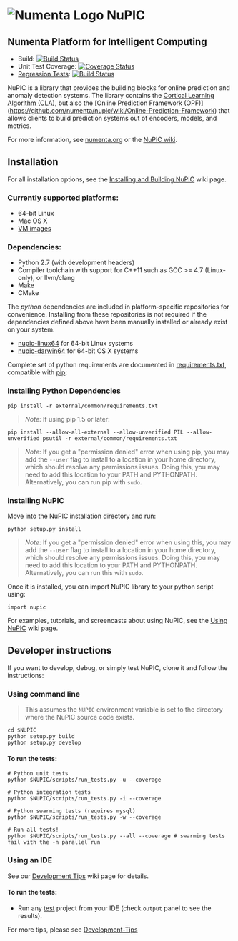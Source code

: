 # ![Numenta Logo](http://numenta.org/images/numenta-icon128.png) NuPIC

## Numenta Platform for Intelligent Computing

* Build: [![Build Status](https://travis-ci.org/numenta/nupic.png?branch=master)](https://travis-ci.org/numenta/nupic)
* Unit Test Coverage: [![Coverage Status](https://coveralls.io/repos/numenta/nupic/badge.png?branch=master)](https://coveralls.io/r/numenta/nupic?branch=master)
* [Regression Tests](https://github.com/numenta/nupic.regression): [![Build Status](https://travis-ci.org/numenta/nupic.regression.svg?branch=master)](https://travis-ci.org/numenta/nupic.regression)

NuPIC is a library that provides the building blocks for online prediction and anomaly detection systems.  The library contains the [Cortical Learning Algorithm (CLA)](https://github.com/numenta/nupic/wiki/Cortical-Learning-Algorithm), but also the [Online Prediction Framework (OPF)] (https://github.com/numenta/nupic/wiki/Online-Prediction-Framework) that allows clients to build prediction systems out of encoders, models, and metrics.

For more information, see [numenta.org](http://numenta.org) or the [NuPIC wiki](https://github.com/numenta/nupic/wiki).

## Installation

For all installation options, see the [Installing and Building NuPIC](https://github.com/numenta/nupic/wiki/Installing-and-Building-NuPIC) wiki page.

### Currently supported platforms:

 * 64-bit Linux
 * Mac OS X
 * [VM images](https://github.com/numenta/nupic/wiki/Running-Nupic-in-a-Virtual-Machine)

### Dependencies:

 * Python 2.7 (with development headers)
 * Compiler toolchain with support for C++11 such as GCC >= 4.7 (Linux-only), or llvm/clang
 * Make
 * CMake

The _python_ dependencies are included in platform-specific repositories for convenience. Installing from these repositories is not required if the dependencies defined above have been manually installed or already exist on your system.

* [nupic-linux64](https://github.com/numenta/nupic-linux64) for 64-bit Linux systems
* [nupic-darwin64](https://github.com/numenta/nupic-darwin64) for 64-bit OS X systems

Complete set of python requirements are documented in [requirements.txt](/external/common/requirements.txt),
compatible with [pip](http://www.pip-installer.org/en/latest/cookbook.html#requirements-files):

### Installing Python Dependencies

    pip install -r external/common/requirements.txt

> _Note_: If using pip 1.5 or later:

    pip install --allow-all-external --allow-unverified PIL --allow-unverified psutil -r external/common/requirements.txt

> _Note_: If you get a "permission denied" error when using pip, you may add the `--user` flag to install to a location in your home directory, which should resolve any permissions issues. Doing this, you may need to add this location to your PATH and PYTHONPATH. Alternatively, you can run pip with `sudo`.

### Installing NuPIC

Move into the NuPIC installation directory and run:

    python setup.py install

> _Note_: If you get a "permission denied" error when using this, you may add the `--user` flag to install to a location in your home directory, which should resolve any permissions issues. Doing this, you may need to add this location to your PATH and PYTHONPATH. Alternatively, you can run this with `sudo`.

Once it is installed, you can import NuPIC library to your python script using:

    import nupic

For examples, tutorials, and screencasts about using NuPIC, see the [Using NuPIC](https://github.com/numenta/nupic/wiki/Using-NuPIC) wiki page.

## Developer instructions

If you want to develop, debug, or simply test NuPIC, clone it and follow the instructions:

### Using command line

> This assumes the `NUPIC` environment variable is set to the directory where the NuPIC source code exists.

    cd $NUPIC
    python setup.py build
    python setup.py develop

#### To run the tests:
    
    # Python unit tests
    python $NUPIC/scripts/run_tests.py -u --coverage
    
    # Python integration tests
    python $NUPIC/scripts/run_tests.py -i --coverage
    
    # Python swarming tests (requires mysql)
    python $NUPIC/scripts/run_tests.py -w --coverage
    
    # Run all tests!
    python $NUPIC/scripts/run_tests.py --all --coverage # swarming tests fail with the -n parallel run

### Using an IDE

See our [Development Tips](https://github.com/numenta/nupic/wiki/Development-Tips) wiki page for details.

#### To run the tests:

 * Run any [test](#run-the-tests) project from your IDE (check `output` panel to see the results).

For more tips, please see [Development-Tips](https://github.com/numenta/nupic/wiki/Development-Tips)
